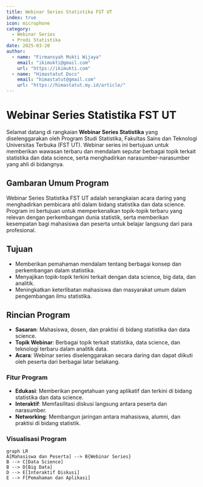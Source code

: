 ```yaml
--- 
title: Webinar Series Statistika FST UT
index: true
icon: microphone
category:
  - Webinar Series
  - Prodi Statistika
date: 2025-03-20
author:
  - name: "Firmansyah Mukti Wijaya"
    email: "ikimukti@gmail.com"
    url: "https://ikimukti.com"
  - name: "Himastatut Docs"
    email: "himastatut@gmail.com"
    url: "https://himastatut.my.id/article/"
--- 
```


# Webinar Series Statistika FST UT

Selamat datang di rangkaian **Webinar Series Statistika** yang diselenggarakan oleh Program Studi Statistika, Fakultas Sains dan Teknologi Universitas Terbuka (FST UT). Webinar series ini bertujuan untuk memberikan wawasan terbaru dan mendalam seputar berbagai topik terkait statistika dan data science, serta menghadirkan narasumber-narasumber yang ahli di bidangnya.

## Gambaran Umum Program

Webinar Series Statistika FST UT adalah serangkaian acara daring yang menghadirkan pembicara ahli dalam bidang statistika dan data science. Program ini bertujuan untuk memperkenalkan topik-topik terbaru yang relevan dengan perkembangan dunia statistik, serta memberikan kesempatan bagi mahasiswa dan peserta untuk belajar langsung dari para profesional.

## Tujuan
- Memberikan pemahaman mendalam tentang berbagai konsep dan perkembangan dalam statistika.
- Menyajikan topik-topik terkini terkait dengan data science, big data, dan analitik.
- Meningkatkan keterlibatan mahasiswa dan masyarakat umum dalam pengembangan ilmu statistika.

## Rincian Program
- **Sasaran**: Mahasiswa, dosen, dan praktisi di bidang statistika dan data science.
- **Topik Webinar**: Berbagai topik terkait statistika, data science, dan teknologi terbaru dalam analitik data.
- **Acara**: Webinar series diselenggarakan secara daring dan dapat diikuti oleh peserta dari berbagai latar belakang.

### Fitur Program
- **Edukasi**: Memberikan pengetahuan yang aplikatif dan terkini di bidang statistika dan data science.
- **Interaktif**: Memfasilitasi diskusi langsung antara peserta dan narasumber.
- **Networking**: Membangun jaringan antara mahasiswa, alumni, dan praktisi di bidang statistik.

### Visualisasi Program
```mermaid
graph LR
A[Mahasiswa dan Peserta] --> B{Webinar Series}
B --> C[Data Science]
B --> D[Big Data]
D --> E[Interaktif Diskusi]
E --> F[Pemahaman dan Aplikasi]
```